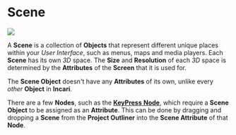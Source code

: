# Scene

![](../../.gitbook/assets/iconscene.png)

A **Scene** is a collection of **Objects** that represent different unique places within your *User Interface*, such as menus, maps and media players. Each **Scene** has its own _3D_ space. The **Size** and **Resolution** of each _3D_ space is determined by the **Attributes** of the **Screen** that it is used for.

The **Scene Object** doesn't have any **Attributes** of its own, unlike every _other_ **Object** in **Incari**.

There are a few **Nodes**, such as the [**KeyPress** **Node**](../../toolbox/events/keyboard/on-key-press.md), which require a **Scene Object** to be assigned as an **Attribute**. This can be done by dragging and dropping a **Scene** from the **Project Outliner** into the **Scene Attribute** of that **Node**.

